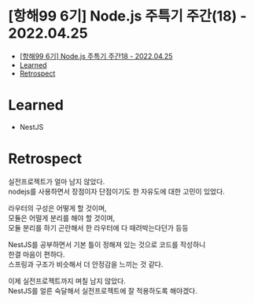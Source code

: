 # [항해99 6기] Node.js 주특기 주간(18) - 2022.04.25

<!-- TOC -->

- [[항해99 6기] Node.js 주특기 주간18 - 2022.04.25](#%ED%95%AD%ED%95%B499-6%EA%B8%B0-nodejs-%EC%A3%BC%ED%8A%B9%EA%B8%B0-%EC%A3%BC%EA%B0%8418---20220425)
- [Learned](#learned)
- [Retrospect](#retrospect)

<!-- /TOC -->

# Learned
- NestJS

# Retrospect
실전프로젝트가 얼마 남지 않았다.  
nodejs를 사용하면서 장점이자 단점이기도 한 자유도에 대한 고민이 있었다.  

라우터의 구성은 어떻게 할 것이며,  
모듈은 어떨게 분리를 해야 할 것이며,  
모듈 분리를 하기 곤란해서 한 라우터에 다 때려박는다던가 등등  

NestJS를 공부하면서 기본 틀이 정해져 있는 것으로 코드를 작성하니  
한결 마음이 편하다.  
스프링과 구조가 비슷해서 더 안정감을 느끼는 것 같다.  

이제 실전프로젝트까지 며칠 남지 않았다.  
NestJS를 얼른 숙달해서 실전프로젝트에 잘 적용하도록 해야겠다.